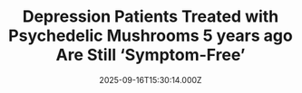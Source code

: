 ---
title: "Depression Patients Treated with Psychedelic Mushrooms 5 years ago Are Still ‘Symptom-Free’"
date: 2025-09-16T15:30:14.000Z
category: Human Kindness
externalLink: "https://www.goodnewsnetwork.org/depression-patients-treated-with-psychedelic-mushrooms-5-years-ago-are-still-symptom-free/"
image: ""
excerpt: "Patients with clinical depression and treated with naturally-occurring psychedelic compounds are still free of symptoms five years later, according to new research. It’s not a surprise considering the scientific literature on psychedelic therapy, with patients suffering from psychiatric distress ranking the therapy among the most profound and meaningful experiences they’ve ever had, alongside events such […] The post Depression Patients…"
---